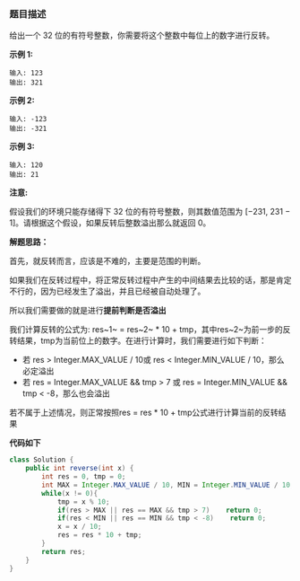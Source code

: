 ### 题目描述

给出一个 32 位的有符号整数，你需要将这个整数中每位上的数字进行反转。

**示例 1:**

```
输入: 123
输出: 321
```

 **示例 2:**

```
输入: -123
输出: -321
```

**示例 3:**

```
输入: 120
输出: 21
```

**注意:**

假设我们的环境只能存储得下 32 位的有符号整数，则其数值范围为 [−231, 231 − 1]。请根据这个假设，如果反转后整数溢出那么就返回 0。



**解题思路：**

首先，就反转而言，应该是不难的，主要是范围的判断。

如果我们在反转过程中，将正常反转过程中产生的中间结果去比较的话，那是肯定不行的，因为已经发生了溢出，并且已经被自动处理了。

所以我们需要做的就是进行**提前判断是否溢出**

我们计算反转的公式为: res~1~ = res~2~ * 10 + tmp，其中res~2~为前一步的反转结果，tmp为当前位上的数字。在进行计算时，我们需要进行如下判断：

- 若 res > Integer.MAX_VALUE / 10或 res < Integer.MIN_VALUE / 10，那么必定溢出
- 若 res = Integer.MAX_VALUE && tmp > 7 或 res = Integer.MIN_VALUE && tmp < -8，那么也会溢出

若不属于上述情况，则正常按照res = res * 10 + tmp公式进行计算当前的反转结果



**代码如下**

```java
class Solution {
    public int reverse(int x) {
        int res = 0, tmp = 0;
        int MAX = Integer.MAX_VALUE / 10, MIN = Integer.MIN_VALUE / 10;
        while(x != 0){
            tmp = x % 10;
            if(res > MAX || res == MAX && tmp > 7)    return 0;
            if(res < MIN || res == MIN && tmp < -8)    return 0;
            x = x / 10;
            res = res * 10 + tmp;
        }
        return res;
    }
}
```

